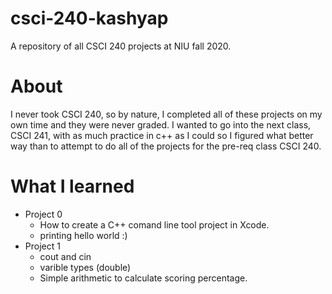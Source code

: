 # csci-240-kashyap
A repository of all CSCI 240 projects at NIU fall 2020.
# About
I never took CSCI 240, so by nature, I completed all of these projects on my own time and they were never graded. I wanted to go into the next class, CSCI 241, with as much practice in c++ as I could so I figured what better way than to attempt to do all of the projects for the pre-req class CSCI 240.
# What I learned
* Project 0
  * How to create a C++ comand line tool project in Xcode.
  * printing hello world :)
* Project 1
  * cout and cin
  * varible types (double)
  * Simple arithmetic to calculate scoring percentage.
